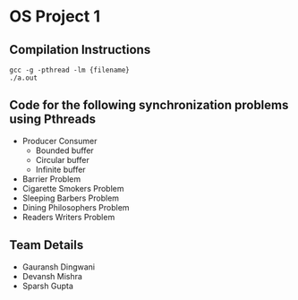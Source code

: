 # OS Project 1

## Compilation Instructions
```
gcc -g -pthread -lm {filename}
./a.out
```

## Code for the following synchronization problems using Pthreads

- Producer Consumer
    - Bounded buffer
    - Circular buffer
    - Infinite buffer
- Barrier Problem
- Cigarette Smokers Problem
- Sleeping Barbers Problem
- Dining Philosophers Problem
- Readers Writers Problem

## Team Details

- Gauransh Dingwani
- Devansh Mishra
- Sparsh Gupta 
